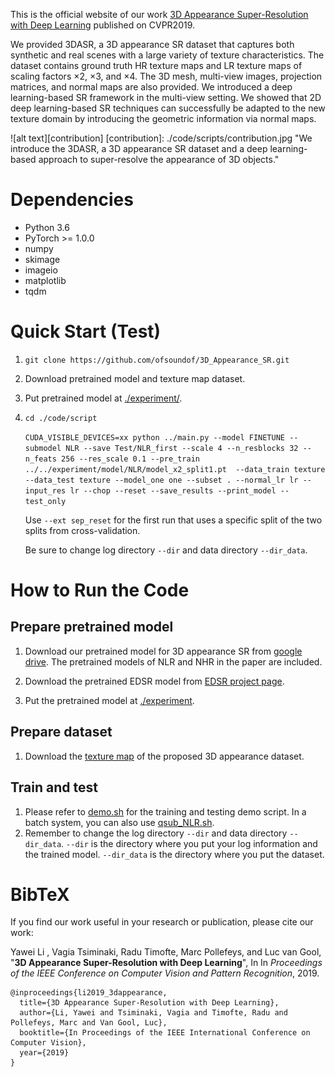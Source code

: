 This is the official website of our work [3D Appearance Super-Resolution with Deep Learning](./code/scripts/3d_appearance_sr.pdf) published on CVPR2019.

We provided 3DASR, a 3D appearance SR dataset that captures both synthetic and real scenes with a large variety of texture characteristics. The dataset contains ground truth HR texture maps and LR texture maps of scaling factors ×2, ×3, and ×4. The 3D mesh, multi-view images, projection matrices, and normal maps are also provided. We introduced a deep learning-based SR framework in the multi-view setting. We showed that 2D deep learning-based SR techniques can successfully be adapted to the new texture domain by introducing the geometric information via normal maps.

![alt text][contribution]
[contribution]: ./code/scripts/contribution.jpg "We introduce the 3DASR, a 3D appearance SR dataset and a deep learning-based approach to super-resolve the appearance of 3D objects."



# Dependencies
* Python 3.6
* PyTorch >= 1.0.0
* numpy
* skimage
* imageio
* matplotlib
* tqdm

# Quick Start (Test)
1. `git clone https://github.com/ofsoundof/3D_Appearance_SR.git`
2. Download pretrained model and texture map dataset.
3. Put pretrained model at [./experiment/](./experiment).
4. `cd ./code/script`
   
      `CUDA_VISIBLE_DEVICES=xx python ../main.py --model FINETUNE --submodel NLR --save Test/NLR_first --scale 4 --n_resblocks 32 --n_feats 256 --res_scale 0.1 --pre_train ../../experiment/model/NLR/model_x2_split1.pt  --data_train texture --data_test texture --model_one one --subset . --normal_lr lr --input_res lr --chop --reset --save_results --print_model --test_only`
   
   Use `--ext sep_reset` for the first run that uses a specific split of the two splits from cross-validation.
   
   Be sure to change log directory `--dir` and data directory `--dir_data`.
   
# How to Run the Code
## Prepare pretrained model
1. Download our pretrained model for 3D appearance SR from [google drive](https://drive.google.com/file/d/1TaBua-A0DT0jc4x_I4HVFicKOndzSBxU/view?usp=sharing). The pretrained models of NLR and NHR in the paper are included.

2. Download the pretrained EDSR model from [EDSR project page](https://github.com/thstkdgus35/EDSR-PyTorch).

3. Put the pretrained model at [./experiment](./experiment).

## Prepare dataset
1. Download the [texture map](https://drive.google.com/file/d/18rHsefdYNSEG7QMwzaS8iFHIdLOB2eND/view?usp=sharing) of the proposed 3D appearance dataset.

## Train and test
1. Please refer to [demo.sh](./code/scripts/demo.sh) for the training and testing demo script. In a batch system, you can also use [qsub_NLR.sh](./code/scripts/qsub_NLR.sh).
2. Remember to change the log directory `--dir` and data directory `--dir_data`. `--dir` is the directory where you put your log information and the trained model. `--dir_data` is the directory where you put the dataset.

# BibTeX
If you find our work useful in your research or publication, please cite our work:

Yawei Li , Vagia Tsiminaki, Radu Timofte, Marc Pollefeys, and Luc van Gool, "**3D Appearance Super-Resolution with Deep Learning**", In In *Proceedings of the IEEE Conference on Computer Vision and Pattern Recognition*, 2019. 

    @inproceedings{li2019_3dappearance,
      title={3D Appearance Super-Resolution with Deep Learning},
      author={Li, Yawei and Tsiminaki, Vagia and Timofte, Radu and Pollefeys, Marc and Van Gool, Luc},
      booktitle={In Proceedings of the IEEE International Conference on Computer Vision},
      year={2019}
    }
